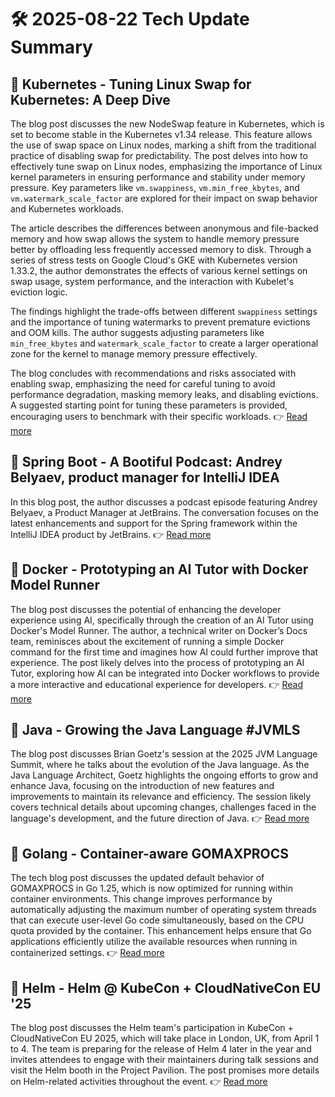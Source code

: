 # 🛠️ 2025-08-22 Tech Update Summary

## 🔹 Kubernetes - Tuning Linux Swap for Kubernetes: A Deep Dive
The blog post discusses the new NodeSwap feature in Kubernetes, which is set to become stable in the Kubernetes v1.34 release. This feature allows the use of swap space on Linux nodes, marking a shift from the traditional practice of disabling swap for predictability. The post delves into how to effectively tune swap on Linux nodes, emphasizing the importance of Linux kernel parameters in ensuring performance and stability under memory pressure. Key parameters like `vm.swappiness`, `vm.min_free_kbytes`, and `vm.watermark_scale_factor` are explored for their impact on swap behavior and Kubernetes workloads.

The article describes the differences between anonymous and file-backed memory and how swap allows the system to handle memory pressure better by offloading less frequently accessed memory to disk. Through a series of stress tests on Google Cloud's GKE with Kubernetes version 1.33.2, the author demonstrates the effects of various kernel settings on swap usage, system performance, and the interaction with Kubelet's eviction logic.

The findings highlight the trade-offs between different `swappiness` settings and the importance of tuning watermarks to prevent premature evictions and OOM kills. The author suggests adjusting parameters like `min_free_kbytes` and `watermark_scale_factor` to create a larger operational zone for the kernel to manage memory pressure effectively.

The blog concludes with recommendations and risks associated with enabling swap, emphasizing the need for careful tuning to avoid performance degradation, masking memory leaks, and disabling evictions. A suggested starting point for tuning these parameters is provided, encouraging users to benchmark with their specific workloads.
👉 [Read more](https://kubernetes.io/blog/2025/08/19/tuning-linux-swap-for-kubernetes-a-deep-dive/)

## 🔹 Spring Boot - A Bootiful Podcast: Andrey Belyaev, product manager for IntelliJ IDEA
In this blog post, the author discusses a podcast episode featuring Andrey Belyaev, a Product Manager at JetBrains. The conversation focuses on the latest enhancements and support for the Spring framework within the IntelliJ IDEA product by JetBrains.
👉 [Read more](https://spring.io/blog/2025/08/21/a-bootiful-podcast-andrey-belyaev)

## 🔹 Docker - Prototyping an AI Tutor with Docker Model Runner
The blog post discusses the potential of enhancing the developer experience using AI, specifically through the creation of an AI Tutor using Docker's Model Runner. The author, a technical writer on Docker’s Docs team, reminisces about the excitement of running a simple Docker command for the first time and imagines how AI could further improve that experience. The post likely delves into the process of prototyping an AI Tutor, exploring how AI can be integrated into Docker workflows to provide a more interactive and educational experience for developers.
👉 [Read more](https://www.docker.com/blog/how-to-build-an-ai-tutor-with-model-runner/)

## 🔹 Java - Growing the Java Language #JVMLS
The blog post discusses Brian Goetz's session at the 2025 JVM Language Summit, where he talks about the evolution of the Java language. As the Java Language Architect, Goetz highlights the ongoing efforts to grow and enhance Java, focusing on the introduction of new features and improvements to maintain its relevance and efficiency. The session likely covers technical details about upcoming changes, challenges faced in the language's development, and the future direction of Java.
👉 [Read more](https://inside.java/2025/08/21/jvmls-growing-java-language/)

## 🔹 Golang - Container-aware GOMAXPROCS
The tech blog post discusses the updated default behavior of GOMAXPROCS in Go 1.25, which is now optimized for running within container environments. This change improves performance by automatically adjusting the maximum number of operating system threads that can execute user-level Go code simultaneously, based on the CPU quota provided by the container. This enhancement helps ensure that Go applications efficiently utilize the available resources when running in containerized settings.
👉 [Read more](https://go.dev/blog/container-aware-gomaxprocs)

## 🔹 Helm - Helm @ KubeCon + CloudNativeCon EU '25
The blog post discusses the Helm team's participation in KubeCon + CloudNativeCon EU 2025, which will take place in London, UK, from April 1 to 4. The team is preparing for the release of Helm 4 later in the year and invites attendees to engage with their maintainers during talk sessions and visit the Helm booth in the Project Pavilion. The post promises more details on Helm-related activities throughout the event.
👉 [Read more](https://helm.sh/blog/helm-at-kubecon-eu-25/)

